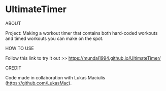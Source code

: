# UltimateTimer

ABOUT

Project: Making a workout timer that contains both hard-coded workouts and timed workouts you can make on the spot.


HOW TO USE

Follow this link to try it out >> https://mundal1994.github.io/UltimateTimer/


CREDIT

Code made in collaboration with Lukas Maciulis (https://github.com/LukasMac).

